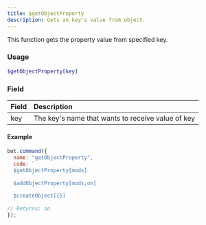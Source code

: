 ```yaml
---
title: $getObjectProperty
description: Gets an key's value from object.
---
```


This function gets the property value from specified key.

### Usage

```php
$getObjectProperty[key]
```

### Field

| Field | Description | 
| :--- | :--- | 
| key | The key's name that wants to receive value of key | 

#### Example

```javascript
bot.command({
  name: "getObjectProperty",
  code: `
  $getObjectProperty[mods]
  
  $addObjectProperty[mods;on]
  
  $createObject[{}]
  `
// Returns: on
});
```
